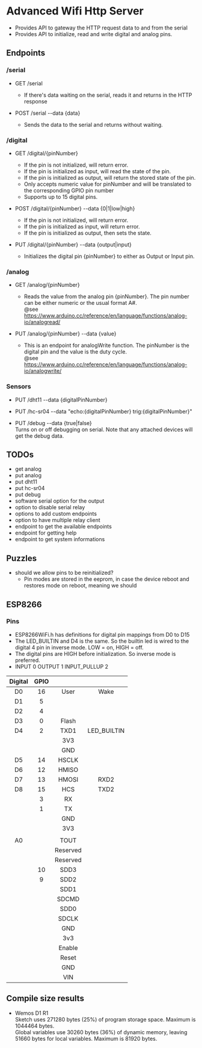 # Advanced Wifi Http Server

- Provides API to gateway the HTTP request data to and from the serial
- Provides API to initialize, read and write digital and analog pins.


## Endpoints


### /serial

- GET /serial  
  - If there's data waiting on the serial, reads it and returns in the HTTP response


- POST /serial --data {data}  
  - Sends the data to the serial and returns without waiting.


### /digital

- GET /digital/{pinNumber}  
  - If the pin is not initialized, will return error.
  - If the pin is initialized as input, will read the state of the pin.
  - If the pin is initialized as output, will return the stored state of the pin.
  - Only accepts numeric value for pinNumber and will be translated to the corresponding GPIO pin number
  - Supports up to 15 digital pins.


- POST /digital/{pinNumber}  --data {0|1|low|high}
  - If the pin is not initialized, will return error.
  - If the pin is initialized as input, will return error.  
  - If the pin is initialized as output, then sets the state.  


- PUT /digital/{pinNumber} --data {output|input}  
  - Initializes the digital pin {pinNumber} to either as Output or Input pin.


### /analog

- GET /analog/{pinNumber}  
  - Reads the value from the analog pin {pinNumber}. The pin number can be either numeric or the usual format A#.  
  @see https://www.arduino.cc/reference/en/language/functions/analog-io/analogread/  


- PUT /analog/{pinNumber} --data {value}  
  - This is an endpoint for analogWrite function. The pinNumber is the digital pin and the value is the duty cycle.  
  @see https://www.arduino.cc/reference/en/language/functions/analog-io/analogwrite/  


### Sensors

- PUT /dht11 --data {digitalPinNumber}  

- PUT /hc-sr04 --data "echo:{digitalPinNumber} trig:{digitalPinNumber}"  

- PUT /debug --data {true|false}  
  Turns on or off debugging on serial. Note that any attached devices will get the debug data.  


## TODOs

- get analog
- put analog
- put dht11
- put hc-sr04
- put debug
- software serial option for the output
- option to disable serial relay
- options to add custom endpoints
- option to have multiple relay client
- endpoint to get the available endpoints
- endpoint for getting help
- endpoint to get system informations


## Puzzles

- should we allow pins to be reinitialized?
  - Pin modes are stored in the eeprom, in case the device reboot and restores mode on reboot, meaning we should


## ESP8266


### Pins

- ESP8266WiFi.h has definitions for digital pin mappings from D0 to D15
- The LED_BUILTIN and D4 is the same. So the builtin led is wired to the digital 4 pin in inverse mode. LOW = on, HIGH = off.
- The digital pins are HIGH before initialization. So inverse mode is preferred.
- INPUT 0 OUTPUT 1 INPUT_PULLUP 2


| Digital | GPIO |          |             |
|:-------:|:----:|:--------:|:-----------:|
|   D0    |  16  |   User   |    Wake     |
|   D1    |  5   |          |             |
|   D2    |  4   |          |             |
|   D3    |  0   |  Flash   |             |
|   D4    |  2   |   TXD1   | LED_BUILTIN |
|         |      |   3V3    |             |
|         |      |   GND    |             |
|   D5    |  14  |  HSCLK   |             |
|   D6    |  12  |  HMISO   |             |
|   D7    |  13  |  HMOSI   |    RXD2     |
|   D8    |  15  |   HCS    |    TXD2     |
|         |  3   |    RX    |             |
|         |  1   |    TX    |             |
|         |      |   GND    |             |
|         |      |   3V3    |             |
|         |      |          |             |
|   A0    |      |   TOUT   |             |
|         |      | Reserved |             |
|         |      | Reserved |             |
|         |  10  |   SDD3   |             |
|         |  9   |   SDD2   |             |
|         |      |   SDD1   |             |
|         |      |  SDCMD   |             |
|         |      |   SDD0   |             |
|         |      |  SDCLK   |             |
|         |      |   GND    |             |
|         |      |   3v3    |             |
|         |      |  Enable  |             |
|         |      |  Reset   |             |
|         |      |   GND    |             |
|         |      |   VIN    |             |


## Compile size results

- Wemos D1 R1  
  Sketch uses 271280 bytes (25%) of program storage space. Maximum is 1044464 bytes.  
  Global variables use 30260 bytes (36%) of dynamic memory, leaving 51660 bytes for local variables. Maximum is 81920 bytes.  
